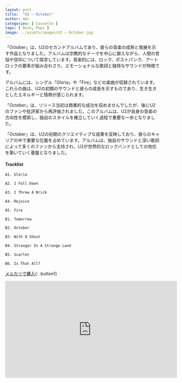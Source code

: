 ```yaml
---
layout: post
title:  "U2 – October"
author: mmr
categories: [ Cassette ]
tags: [ Rock, Pops ]
image: ../assets/images/U2 – October.jpg
---
```


「October」は、U2のセカンドアルバムであり、彼らの音楽の成熟と発展を示す作品となりました。アルバムは宗教的なテーマを中心に据えながら、人間の苦悩や信仰について探求しています。音楽的には、ロック、ポストパンク、アートロックの要素が組み合わさり、エモーショナルな歌詞と独特なサウンドが特徴です。

アルバムには、シングル「Gloria」や「Fire」などの楽曲が収録されています。これらの曲は、U2の初期のサウンドと彼らの成長を示すものであり、生き生きとしたエネルギーと情熱が感じられます。

「October」は、リリース当初は商業的な成功を収めませんでしたが、後にU2のファンや批評家から再評価されました。このアルバムは、U2が自身の音楽の方向性を模索し、独自のスタイルを確立していく過程で重要な一歩となりました。

「October」は、U2の初期のクリエイティブな成果を反映しており、彼らのキャリアの中で重要な位置を占めています。アルバムは、独自のサウンドと深い歌詞によって多くのファンから支持され、U2が世界的なロックバンドとしての地位を築いていく基盤となりました。


#### Tracklist
```md
A1. Gloria

A2. I Fall Down

A3. I Threw A Brick

A4. Rejoice

A5. Fire

B1. Tomorrow

B2. October

B3. With A Shout

B4. Stranger In A Strange Land

B5. Scarlet

B6. Is That All?
```

[メルカリで購入](https://jp.mercari.com/item/m61841415803?afid=6142608987){: .button1}

<iframe width="560" height="315" src="https://www.youtube.com/embed/kqdJ6CsXt4Y?si=drSdKF4dlypnwz7j" title="YouTube video player" frameborder="0" allow="accelerometer; autoplay; clipboard-write; encrypted-media; gyroscope; picture-in-picture; web-share" referrerpolicy="strict-origin-when-cross-origin" allowfullscreen></iframe>